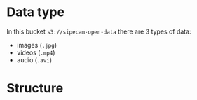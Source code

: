 # Data type

In this bucket `s3://sipecam-open-data` there are 3 types of data: 
- images (`.jpg`)
- videos (`.mp4`)
- audio (`.avi`)

# Structure


